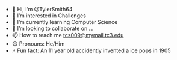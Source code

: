 - 👋 Hi, I’m @TylerSmith64
- 👀 I’m interested in Challenges
- 🌱 I’m currently learning Computer Science
- 💞️ I’m looking to collaborate on ...
- 📫 How to reach me tcs009@mymail.tc3.edu
- 😄 Pronouns: He/Him
- ⚡ Fun fact: An 11 year old accidently invented a ice pops in 1905

<!---
TylerSmith64/TylerSmith64 is a ✨ special ✨ repository because its `README.md` (this file) appears on your GitHub profile.
You can click the Preview link to take a look at your changes.
--->
